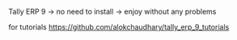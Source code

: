 Tally ERP 9
-> no need to install
-> enjoy without any problems

for tutorials
https://github.com/alokchaudhary/tally_erp_9_tutorials
